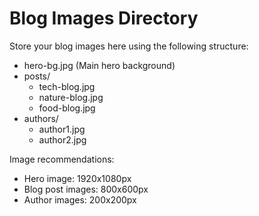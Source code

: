 # Blog Images Directory

Store your blog images here using the following structure:

- hero-bg.jpg (Main hero background)
- posts/
  - tech-blog.jpg
  - nature-blog.jpg
  - food-blog.jpg
- authors/
  - author1.jpg
  - author2.jpg

Image recommendations:
- Hero image: 1920x1080px
- Blog post images: 800x600px
- Author images: 200x200px
